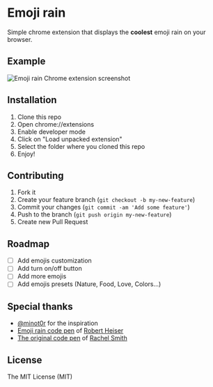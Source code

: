 # Emoji rain

Simple chrome extension that displays the **coolest** emoji rain on your browser.

## Example

![Emoji rain Chrome extension screenshot](https://user-images.githubusercontent.com/44983373/196610618-516eeff0-c7e7-4e6d-8ab0-e3378067bc6d.png)

## Installation

1. Clone this repo
2. Open chrome://extensions
3. Enable developer mode
4. Click on "Load unpacked extension"
5. Select the folder where you cloned this repo
6. Enjoy!

## Contributing

1. Fork it
2. Create your feature branch (`git checkout -b my-new-feature`)
3. Commit your changes (`git commit -am 'Add some feature'`)
4. Push to the branch (`git push origin my-new-feature`)
5. Create new Pull Request

## Roadmap

- [ ] Add emojis customization
- [ ] Add turn on/off button
- [ ] Add more emojis
- [ ] Add emojis presets (Nature, Food, Love, Colors...)

## Special thanks

- [@minot0r](https://github.com/minot0r) for the inspiration
- [Emoji rain code pen](https://codepen.io/robertheiser/pen/NXrqXa) of [Robert Heiser](https://www.behance.net/robertheiser)
- [The original code pen](https://codepen.io/rachsmith/pen/xwbLWg) of [Rachel Smith](https://codepen.io/rachsmith)

## License

The MIT License (MIT)
